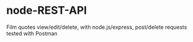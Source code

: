 # node-REST-API
 Film quotes view/edit/delete, with node.js/express, post/delete requests tested with Postman
